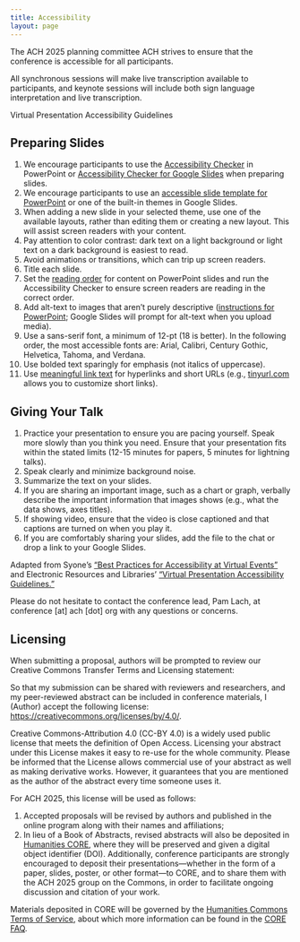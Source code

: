 ```yaml
---
title: Accessibility
layout: page
---
```

The ACH 2025 planning committee ACH strives to ensure that the conference is accessible for all participants.

All synchronous sessions will make live transcription available to participants, and keynote sessions will include both sign language interpretation and live transcription.

Virtual Presentation Accessibility Guidelines

## Preparing Slides

1. We encourage participants to use the [Accessibility Checker](https://support.microsoft.com/en-us/office/improve-accessibility-with-the-accessibility-checker-a16f6de0-2f39-4a2b-8bd8-5ad801426c7f?ui=en-us&rs=en-us&ad=us#bkmk_use) in PowerPoint or [Accessibility Checker for Google Slides](https://workspace.google.com/marketplace/app/accessibility_checker_for_slides/437536886016) when preparing slides.
2. We encourage participants to use an [accessible slide template for PowerPoint](https://support.microsoft.com/es-es/office/cree-presentaciones-de-powerpoint-accesibles-para-personas-con-discapacidad-6f7772b2-2f33-4bd2-8ca7-dae3b2b3ef25) or one of the built-in themes in Google Slides.
3. When adding a new slide in your selected theme, use one of the available layouts, rather than editing them or creating a new layout. This will assist screen readers with your content.
4. Pay attention to color contrast: dark text on a light background or light text on a dark background is easiest to read.
5. Avoid animations or transitions, which can trip up screen readers.
6. Title each slide.
7. Set the [reading order](https://support.microsoft.com/en-us/office/make-slides-easier-to-read-by-using-the-reading-order-pane-863b5c1c-4f19-45ec-96e6-93a6457f5e1c) for content on PowerPoint slides and run the Accessibility Checker to ensure screen readers are reading in the correct order.
8. Add alt-text to images that aren’t purely descriptive ([instructions for PowerPoint](https://support.microsoft.com/en-us/office/add-alternative-text-to-a-shape-picture-chart-smartart-graphic-or-other-object-44989b2a-903c-4d9a-b742-6a75b451c669); Google Slides will prompt for alt-text when you upload media).
9. Use a sans-serif font, a minimum of 12-pt (18 is better). In the following order, the most accessible fonts are: Arial, Calibri, Century Gothic, Helvetica, Tahoma, and Verdana.
10. Use bolded text sparingly for emphasis (not italics of uppercase).
11. Use [meaningful link text](https://myusf.usfca.edu/digital-accessibility/meaningful-link-text) for hyperlinks and short URLs (e.g., [tinyurl.com](http://tinyurl.com/) allows you to customize short links).

## Giving Your Talk

1. Practice your presentation to ensure you are pacing yourself. Speak more slowly than you think you need. Ensure that your presentation fits within the stated limits (12-15 minutes for papers, 5 minutes for lightning talks).
2. Speak clearly and minimize background noise.
3. Summarize the text on your slides.
4. If you are sharing an important image, such as a chart or graph, verbally describe the important information that images shows (e.g., what the data shows, axes titles).
5. If showing video, ensure that the video is close captioned and that captions are turned on when you play it.
6. If you are comfortably sharing your slides, add the file to the chat or drop a link to your Google Slides.

Adapted from Syone’s [“Best Practices for Accessibility at Virtual Events”](https://blog.syone.com/best-practices-for-accessibility-for-virtual-events) and Electronic Resources and Libraries’ [“Virtual Presentation Accessibility Guidelines.”](https://www.electroniclibrarian.org/virtual-presentation-accessibility-guidelines/)

Please do not hesitate to contact the conference lead, Pam Lach, at conference \[at] ach \[dot] org with any questions or concerns.

## Licensing

When submitting a proposal, authors will be prompted to review our Creative Commons Transfer Terms and Licensing statement:

So that my submission can be shared with reviewers and researchers, and my peer-reviewed abstract can be included in conference materials, I (Author) accept the following license: <https://creativecommons.org/licenses/by/4.0/>.  

Creative Commons-Attribution 4.0 (CC-BY 4.0) is a widely used public license that meets the definition of Open Access. Licensing your abstract under this License makes it easy to re-use for the whole community. Please be informed that the License allows commercial use of your abstract as well as making derivative works. However, it guarantees that you are mentioned as the author of the abstract every time someone uses it.

For ACH 2025, this license will be used as follows:

1. Accepted proposals will be revised by authors and published in the online program along with their names and affiliations;
2. In lieu of a Book of Abstracts, revised abstracts will also be deposited in [Humanities CORE](https://hcommons.org/core/), where they will be preserved and given a digital object identifier (DOI). Additionally, conference participants are strongly encouraged to deposit their presentations—whether in the form of a paper, slides, poster, or other format—to CORE, and to share them with the ACH 2025 group on the Commons, in order to facilitate ongoing discussion and citation of your work.

Materials deposited in CORE will be governed by the [Humanities Commons Terms of Service](https://hcommons.org/terms/), about which more information can be found in the [CORE FAQ](https://hcommons.org/core/faq/).
